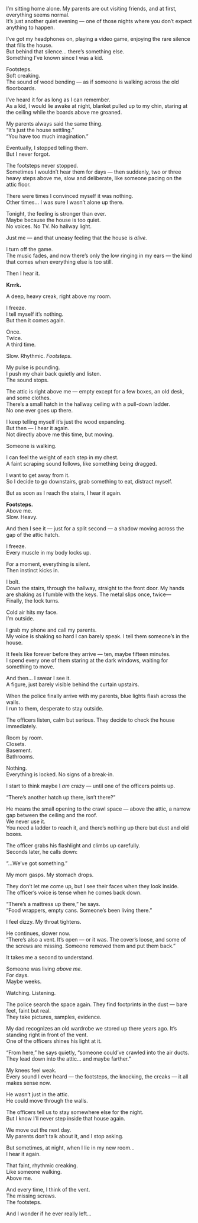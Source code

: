I’m sitting home alone. My parents are out visiting friends, and at first, everything seems normal.  
It’s just another quiet evening — one of those nights where you don’t expect anything to happen.

I’ve got my headphones on, playing a video game, enjoying the rare silence that fills the house.  
But behind that silence… there’s something else.  
Something I’ve known since I was a kid.

Footsteps.  
Soft creaking.  
The sound of wood bending — as if someone is walking across the old floorboards.

I’ve heard it for as long as I can remember.  
As a kid, I would lie awake at night, blanket pulled up to my chin, staring at the ceiling while the boards above me groaned.

My parents always said the same thing.  
“It’s just the house settling.”  
“You have too much imagination.”

Eventually, I stopped telling them.  
But I never forgot.

The footsteps never stopped.  
Sometimes I wouldn’t hear them for days — then suddenly, two or three heavy steps above me, slow and deliberate, like someone pacing on the attic floor.

There were times I convinced myself it was nothing.  
Other times… I was sure I wasn’t alone up there.

Tonight, the feeling is stronger than ever.  
Maybe because the house is too quiet.  
No voices. No TV. No hallway light.

Just me — and that uneasy feeling that the house is *alive.*

I turn off the game.  
The music fades, and now there’s only the low ringing in my ears — the kind that comes when everything else is too still.

Then I hear it.

**Krrrk.**

A deep, heavy creak, right above my room.

I freeze.  
I tell myself it’s nothing.  
But then it comes again.

Once.  
Twice.  
A third time.

Slow. Rhythmic. *Footsteps.*

My pulse is pounding.  
I push my chair back quietly and listen.  
The sound stops.

The attic is right above me — empty except for a few boxes, an old desk, and some clothes.  
There’s a small hatch in the hallway ceiling with a pull-down ladder.  
No one ever goes up there.

I keep telling myself it’s just the wood expanding.  
But then — I hear it again.  
Not directly above me this time, but moving.

Someone is walking.

I can feel the weight of each step in my chest.  
A faint scraping sound follows, like something being dragged.

I want to get away from it.  
So I decide to go downstairs, grab something to eat, distract myself.

But as soon as I reach the stairs, I hear it again.

**Footsteps.**  
Above me.  
Slow. Heavy.

And then I see it — just for a split second — a shadow moving across the gap of the attic hatch.

I freeze.  
Every muscle in my body locks up.

For a moment, everything is silent.  
Then instinct kicks in.

I bolt.  
Down the stairs, through the hallway, straight to the front door. My hands are shaking as I fumble with the keys. The metal slips once, twice—  
Finally, the lock turns.

Cold air hits my face.  
I’m outside.

I grab my phone and call my parents.  
My voice is shaking so hard I can barely speak. I tell them someone’s in the house.

It feels like forever before they arrive — ten, maybe fifteen minutes.  
I spend every one of them staring at the dark windows, waiting for something to move.

And then… I swear I see it.  
A figure, just barely visible behind the curtain upstairs.

When the police finally arrive with my parents, blue lights flash across the walls.  
I run to them, desperate to stay outside.

The officers listen, calm but serious. They decide to check the house immediately.

Room by room.  
Closets.  
Basement.  
Bathrooms.

Nothing.  
Everything is locked. No signs of a break-in.

I start to think maybe I *am* crazy — until one of the officers points up.

“There’s another hatch up there, isn’t there?”

He means the small opening to the crawl space — above the attic, a narrow gap between the ceiling and the roof.  
We never use it.  
You need a ladder to reach it, and there’s nothing up there but dust and old boxes.

The officer grabs his flashlight and climbs up carefully.  
Seconds later, he calls down:

“…We’ve got something.”

My mom gasps. My stomach drops.

They don’t let me come up, but I see their faces when they look inside.  
The officer’s voice is tense when he comes back down.

“There’s a mattress up there,” he says.  
“Food wrappers, empty cans. Someone’s been living there.”

I feel dizzy. My throat tightens.

He continues, slower now.  
“There’s also a vent. It’s open — or it was. The cover’s loose, and some of the screws are missing. Someone removed them and put them back.”

It takes me a second to understand.

Someone was living *above me.*  
For days.  
Maybe weeks.

Watching. Listening.

The police search the space again. They find footprints in the dust — bare feet, faint but real.  
They take pictures, samples, evidence.

My dad recognizes an old wardrobe we stored up there years ago. It’s standing right in front of the vent.  
One of the officers shines his light at it.

“From here,” he says quietly, “someone could’ve crawled into the air ducts. They lead down into the attic… and maybe farther.”

My knees feel weak.  
Every sound I ever heard — the footsteps, the knocking, the creaks — it all makes sense now.

He wasn’t just in the attic.  
He could move through the walls.

The officers tell us to stay somewhere else for the night.  
But I know I’ll never step inside that house again.

We move out the next day.  
My parents don’t talk about it, and I stop asking.

But sometimes, at night, when I lie in my new room…  
I hear it again.

That faint, rhythmic creaking.  
Like someone walking.  
Above me.

And every time, I think of the vent.  
The missing screws.  
The footsteps.

And I wonder if he ever really left...